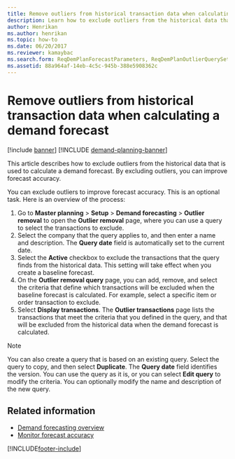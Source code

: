 ```yaml
---
title: Remove outliers from historical transaction data when calculating a demand forecast
description: Learn how to exclude outliers from the historical data that is used to calculate a demand forecast. By excluding outliers, you can improve forecast accuracy.
author: Henrikan
ms.author: henrikan
ms.topic: how-to
ms.date: 06/20/2017
ms.reviewer: kamaybac
ms.search.form: ReqDemPlanForecastParameters, ReqDemPlanOutlierQuerySetup, ReqDemPlanOutlierQueryPreview
ms.assetid: 88a964af-14eb-4c5c-945b-388e5908362c
---
```


# Remove outliers from historical transaction data when calculating a demand forecast

[!include [banner](../includes/banner.md)]
[!INCLUDE [demand-planning-banner](../includes/demand-planning-banner.md)]

This article describes how to exclude outliers from the historical data that is used to calculate a demand forecast. By excluding outliers, you can improve forecast accuracy.

You can exclude outliers to improve forecast accuracy. This is an optional task. Here is an overview of the process:

1. Go to **Master planning** &gt; **Setup** &gt; **Demand forecasting** &gt; **Outlier removal** to open the **Outlier removal** page, where you can use a query to select the transactions to exclude.
1. Select the company that the query applies to, and then enter a name and description. The **Query date** field is automatically set to the current date.
1. Select the **Active** checkbox to exclude the transactions that the query finds from the historical data. This setting will take effect when you create a baseline forecast.
1. On the **Outlier removal query** page, you can add, remove, and select the criteria that define which transactions will be excluded when the baseline forecast is calculated. For example, select a specific item or order transaction to exclude.
1. Select **Display transactions**. The **Outlier transactions** page lists the transactions that meet the criteria that you defined in the query, and that will be excluded from the historical data when the demand forecast is calculated.

> [!NOTE]
> You can also create a query that is based on an existing query. Select the query to copy, and then select **Duplicate**. The **Query date** field identifies the version. You can use the query as it is, or you can select **Edit query** to modify the criteria. You can optionally modify the name and description of the new query.

## Related information

- [Demand forecasting overview](introduction-demand-forecasting.md)
- [Monitor forecast accuracy](monitor-forecast-accuracy.md)

[!INCLUDE[footer-include](../../includes/footer-banner.md)]
